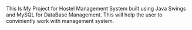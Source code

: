 This Is My Project for Hostel Management System built using Java Swings and MySQL for DataBase Management.
This will help the user to conviniently work with management system.
